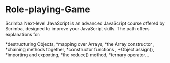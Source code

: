 # Role-playing-Game
Scrimba Next-level JavaScript 
is an advanced JavaScript course offered by Scrimba, designed to improve your JavaScript skills.
The path offers explanations for: 

*destructuring Objects,
*mapping over Arrays,
*the Array constructor ,
*chaining methods together,
*constructor functions ,
*Object.assign(),
*importing and exporting,
*the reduce() method,
*ternary operator...
